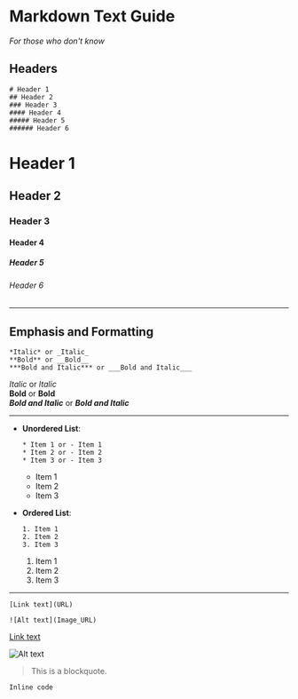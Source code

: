 # Markdown Text Guide
*For those who don't know*
<br>

## Headers
```
# Header 1
## Header 2
### Header 3
#### Header 4
##### Header 5
###### Header 6
```
# Header 1
## Header 2
### Header 3
#### Header 4
##### Header 5
###### Header 6

---

## Emphasis and Formatting

```
*Italic* or _Italic_  
**Bold** or __Bold__  
***Bold and Italic*** or ___Bold and Italic___
```
*Italic* or _Italic_  
**Bold** or __Bold__  
***Bold and Italic*** or ___Bold and Italic___

---

- **Unordered List**:
    ```
    * Item 1 or - Item 1
    * Item 2 or - Item 2
    * Item 3 or - Item 3
    ```
    * Item 1
    * Item 2
    * Item 3

- **Ordered List**:
    ```
    1. Item 1
    2. Item 2
    3. Item 3
    ```
    1. Item 1
    2. Item 2
    3. Item 3

---

```
[Link text](URL)

![Alt text](Image_URL)
```
[Link text](https://0v3rr1de0.github.io/Markdown-guide/)

![Alt text](https://royalarcadenorwich.co.uk/wp-content/uploads/2017/07/150x150.png)

> This is a blockquote.

`Inline code`

